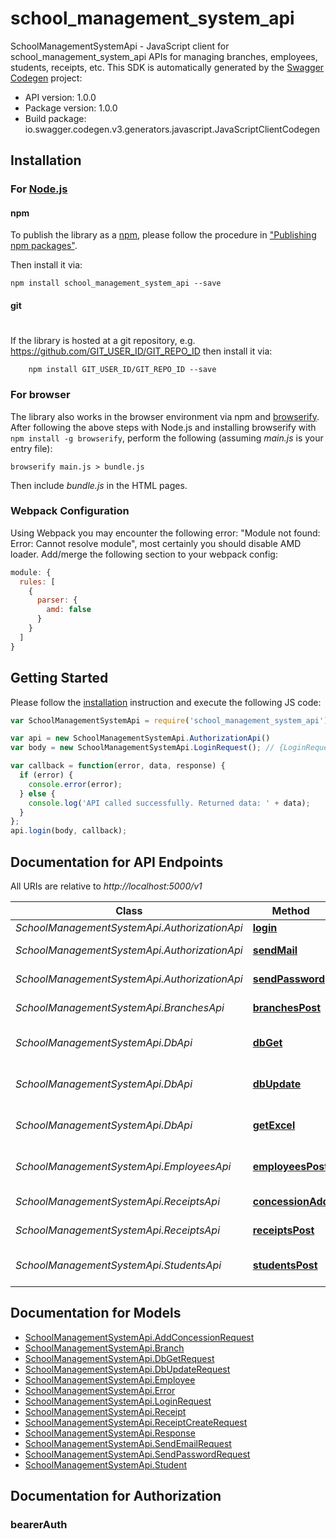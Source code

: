 # school_management_system_api

SchoolManagementSystemApi - JavaScript client for school_management_system_api
APIs for managing branches, employees, students, receipts, etc.
This SDK is automatically generated by the [Swagger Codegen](https://github.com/swagger-api/swagger-codegen) project:

- API version: 1.0.0
- Package version: 1.0.0
- Build package: io.swagger.codegen.v3.generators.javascript.JavaScriptClientCodegen

## Installation

### For [Node.js](https://nodejs.org/)

#### npm

To publish the library as a [npm](https://www.npmjs.com/),
please follow the procedure in ["Publishing npm packages"](https://docs.npmjs.com/getting-started/publishing-npm-packages).

Then install it via:

```shell
npm install school_management_system_api --save
```

#### git
#
If the library is hosted at a git repository, e.g.
https://github.com/GIT_USER_ID/GIT_REPO_ID
then install it via:

```shell
    npm install GIT_USER_ID/GIT_REPO_ID --save
```

### For browser

The library also works in the browser environment via npm and [browserify](http://browserify.org/). After following
the above steps with Node.js and installing browserify with `npm install -g browserify`,
perform the following (assuming *main.js* is your entry file):

```shell
browserify main.js > bundle.js
```

Then include *bundle.js* in the HTML pages.

### Webpack Configuration

Using Webpack you may encounter the following error: "Module not found: Error:
Cannot resolve module", most certainly you should disable AMD loader. Add/merge
the following section to your webpack config:

```javascript
module: {
  rules: [
    {
      parser: {
        amd: false
      }
    }
  ]
}
```

## Getting Started

Please follow the [installation](#installation) instruction and execute the following JS code:

```javascript
var SchoolManagementSystemApi = require('school_management_system_api');

var api = new SchoolManagementSystemApi.AuthorizationApi()
var body = new SchoolManagementSystemApi.LoginRequest(); // {LoginRequest} 

var callback = function(error, data, response) {
  if (error) {
    console.error(error);
  } else {
    console.log('API called successfully. Returned data: ' + data);
  }
};
api.login(body, callback);
```

## Documentation for API Endpoints

All URIs are relative to *http://localhost:5000/v1*

Class | Method | HTTP request | Description
------------ | ------------- | ------------- | -------------
*SchoolManagementSystemApi.AuthorizationApi* | [**login**](docs/AuthorizationApi.md#login) | **POST** /login | Login
*SchoolManagementSystemApi.AuthorizationApi* | [**sendMail**](docs/AuthorizationApi.md#sendMail) | **POST** /send_mail | Send mail
*SchoolManagementSystemApi.AuthorizationApi* | [**sendPassword**](docs/AuthorizationApi.md#sendPassword) | **POST** /send_password | Send password
*SchoolManagementSystemApi.BranchesApi* | [**branchesPost**](docs/BranchesApi.md#branchesPost) | **POST** /branches | Create a new branch
*SchoolManagementSystemApi.DbApi* | [**dbGet**](docs/DbApi.md#dbGet) | **POST** /db/get | Retrieve all data from database
*SchoolManagementSystemApi.DbApi* | [**dbUpdate**](docs/DbApi.md#dbUpdate) | **POST** /db/update | Update data in database
*SchoolManagementSystemApi.DbApi* | [**getExcel**](docs/DbApi.md#getExcel) | **POST** /db/get_excel | Retrieve all data from database
*SchoolManagementSystemApi.EmployeesApi* | [**employeesPost**](docs/EmployeesApi.md#employeesPost) | **POST** /employees | Create a new employee
*SchoolManagementSystemApi.ReceiptsApi* | [**concessionAdd**](docs/ReceiptsApi.md#concessionAdd) | **POST** /concession/add | Add concession
*SchoolManagementSystemApi.ReceiptsApi* | [**receiptsPost**](docs/ReceiptsApi.md#receiptsPost) | **POST** /receipt/create | Create a new receipt
*SchoolManagementSystemApi.StudentsApi* | [**studentsPost**](docs/StudentsApi.md#studentsPost) | **POST** /students | Create a new student

## Documentation for Models

 - [SchoolManagementSystemApi.AddConcessionRequest](docs/AddConcessionRequest.md)
 - [SchoolManagementSystemApi.Branch](docs/Branch.md)
 - [SchoolManagementSystemApi.DbGetRequest](docs/DbGetRequest.md)
 - [SchoolManagementSystemApi.DbUpdateRequest](docs/DbUpdateRequest.md)
 - [SchoolManagementSystemApi.Employee](docs/Employee.md)
 - [SchoolManagementSystemApi.Error](docs/Error.md)
 - [SchoolManagementSystemApi.LoginRequest](docs/LoginRequest.md)
 - [SchoolManagementSystemApi.Receipt](docs/Receipt.md)
 - [SchoolManagementSystemApi.ReceiptCreateRequest](docs/ReceiptCreateRequest.md)
 - [SchoolManagementSystemApi.Response](docs/Response.md)
 - [SchoolManagementSystemApi.SendEmailRequest](docs/SendEmailRequest.md)
 - [SchoolManagementSystemApi.SendPasswordRequest](docs/SendPasswordRequest.md)
 - [SchoolManagementSystemApi.Student](docs/Student.md)

## Documentation for Authorization


### bearerAuth


